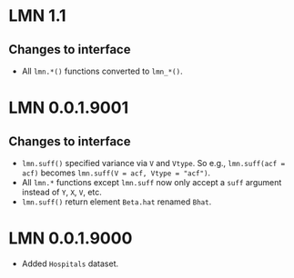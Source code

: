 # LMN 1.1

## Changes to interface

* All `lmn.*()` functions converted to `lmn_*()`.

# LMN 0.0.1.9001

## Changes to interface

* `lmn.suff()` specified variance via `V` and `Vtype`.  So e.g., `lmn.suff(acf = acf)` becomes `lmn.suff(V = acf, Vtype = "acf")`.
* All `lmn.*` functions except `lmn.suff` now only accept a `suff` argument instead of `Y`, `X`, `V`, etc.
* `lmn.suff()` return element `Beta.hat` renamed `Bhat`.

# LMN 0.0.1.9000

* Added `Hospitals` dataset.
